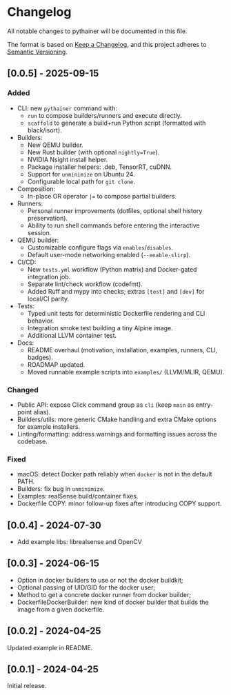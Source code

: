# Changelog

All notable changes to pythainer will be documented in this file.

The format is based on [Keep a Changelog](https://keepachangelog.com/en/1.0.0/),
and this project adheres to [Semantic Versioning](https://semver.org/spec/v2.0.0.html).

## [0.0.5] - 2025-09-15

### Added

- CLI: new `pythainer` command with:
  - `run` to compose builders/runners and execute directly.
  - `scaffold` to generate a build+run Python script (formatted with black/isort).
- Builders:
  - New QEMU builder.
  - New Rust builder (with optional `nightly=True`).
  - NVIDIA Nsight install helper.
  - Package installer helpers: .deb, TensorRT, cuDNN.
  - Support for `unminimize` on Ubuntu 24.
  - Configurable local path for `git clone`.
- Composition:
  - In-place OR operator `|=` to compose partial builders.
- Runners:
  - Personal runner improvements (dotfiles, optional shell history preservation).
  - Ability to run shell commands before entering the interactive session.
- QEMU builder:
  - Customizable configure flags via `enables`/`disables`.
  - Default user-mode networking enabled (`--enable-slirp`).
- CI/CD:
  - New `tests.yml` workflow (Python matrix) and Docker-gated integration job.
  - Separate lint/check workflow (codefmt).
  - Added Ruff and mypy into checks; extras `[test]` and `[dev]` for local/CI parity.
- Tests:
  - Typed unit tests for deterministic Dockerfile rendering and CLI behavior.
  - Integration smoke test building a tiny Alpine image.
  - Additional LLVM container test.
- Docs:
  - README overhaul (motivation, installation, examples, runners, CLI, badges).
  - ROADMAP updated.
  - Moved runnable example scripts into `examples/` (LLVM/MLIR, QEMU).

### Changed

- Public API: expose Click command group as `cli` (keep `main` as entry-point alias).
- Builders/utils: more generic CMake handling and extra CMake options for example installers.
- Linting/formatting: address warnings and formatting issues across the codebase.

### Fixed

- macOS: detect Docker path reliably when `docker` is not in the default PATH.
- Builders: fix bug in `unminimize`.
- Examples: realSense build/container fixes.
- Dockerfile COPY: minor follow-up fixes after introducing COPY support.

## [0.0.4] - 2024-07-30

- Add example libs: librealsense and OpenCV

## [0.0.3] - 2024-06-15

- Option in docker builders to use or not the docker buildkit;
- Optional passing of UID/GID for the docker user;
- Method to get a concrete docker runner from docker builder;
- DockerfileDockerBuilder: new kind of docker builder that builds the image from a given dockerfile.

## [0.0.2] - 2024-04-25

Updated example in README.

## [0.0.1] - 2024-04-25

Initial release.
